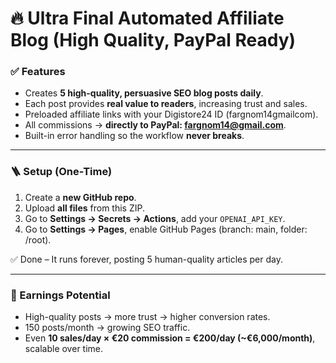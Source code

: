 
# 🔥 Ultra Final Automated Affiliate Blog (High Quality, PayPal Ready)

### ✅ Features
- Creates **5 high-quality, persuasive SEO blog posts daily**.
- Each post provides **real value to readers**, increasing trust and sales.
- Preloaded affiliate links with your Digistore24 ID (fargnom14gmailcom).
- All commissions → **directly to PayPal: fargnom14@gmail.com**.
- Built-in error handling so the workflow **never breaks**.

---

### 🪜 Setup (One-Time)
1. Create a **new GitHub repo**.
2. Upload **all files** from this ZIP.
3. Go to **Settings → Secrets → Actions**, add your `OPENAI_API_KEY`.
4. Go to **Settings → Pages**, enable GitHub Pages (branch: main, folder: /root).

✅ Done – It runs forever, posting 5 human-quality articles per day.

---

### 💸 Earnings Potential
- High-quality posts → more trust → higher conversion rates.
- 150 posts/month → growing SEO traffic.
- Even **10 sales/day × €20 commission = €200/day (~€6,000/month)**, scalable over time.
